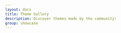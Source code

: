 ```yaml
---
layout: docs
title: Theme Gallery
description: Discover themes made by the community!
group: showcase
---
```

